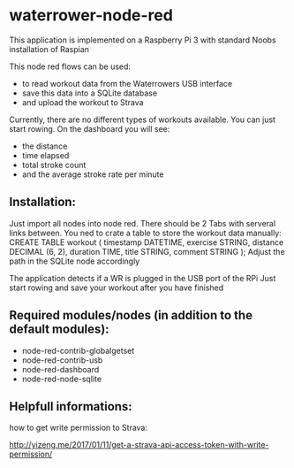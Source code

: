 # waterrower-node-red

This application is implemented on a Raspberry Pi 3 with standard Noobs installation of Raspian

This node red flows can be used: 
- to read workout data from the Waterrowers USB interface
- save this data into a SQLite database
- and upload the workout to Strava 

Currently, there are no different types of workouts available. You can just start rowing.
On the dashboard you will see: 
- the distance
- time elapsed 
- total stroke count 
- and the average stroke rate per minute

## Installation:
Just import all nodes into node red. There should be 2 Tabs with serveral links between.
You ned to crate a table to store the workout data manually:
CREATE TABLE workout (
    timestamp DATETIME,
    exercise  STRING,
    distance  DECIMAL (6, 2),
    duration  TIME,
    title     STRING,
    comment   STRING
);
Adjust the path in the SQLite node accordingly

The application detects if a WR is plugged in the USB port of the RPi
Just start rowing and save your workout after you have finished


## Required modules/nodes (in addition to the default modules):
- node-red-contrib-globalgetset
- node-red-contrib-usb
- node-red-dashboard
- node-red-node-sqlite

## Helpfull informations:

how to get write permission to Strava:

http://yizeng.me/2017/01/11/get-a-strava-api-access-token-with-write-permission/

